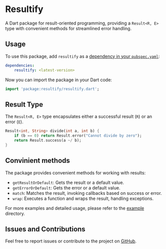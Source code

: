 # Resultify

A Dart package for result-oriented programming, providing a `Result<R, E>` type with convenient methods for streamlined error handling.

## Usage

To use this package, add `resultify` as a [dependency in your `pubspec.yaml`](https://dart.dev/guides/packages):

```yaml
dependencies:
    resultify: <latest-version>
```

Now you can import the package in your Dart code:

```dart
import 'package:resultify/resultify.dart';
```

## Result Type

The `Result<R, E>` type encapsulates either a successful result (`R`) or an error (`E`).

```dart
Result<int, String> divide(int a, int b) {
    if (b == 0) return Result.error("Cannot divide by zero");
    return Result.success(a ~/ b);
}
```

## Convinient methods

The package provides convenient methods for working with results:

- `getResultOrDefault`: Gets the result or a default value.
- `getErrorOrDefault`: Gets the error or a default value.
- `match`: Matches the result, invoking callbacks based on success or error.
- `wrap`: Executes a function and wraps the result, handling exceptions.


For more examples and detailed usage, please refer to the [example](example/resultify_example.dart) directory.

## Issues and Contributions

Feel free to report issues or contribute to the project on [GitHub](https://github.com/intales/resultify).
